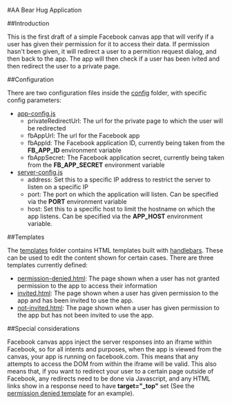 #AA Bear Hug Application

##Introduction

This is the first draft of a simple Facebook canvas app that will verify if a user has given their permission for it to access their data. If permission hasn't been given, it will redirect a user to a permition request dialog, and then back to the app. The app will then check if a user has been ivited and then redirect the user to a private page.


##Configuration

There are two configuration files inside the [config](config) folder, with specific config parameters:

- [app-config.js](config/app-config.js)
	- privateRedirectUrl: The url for the private page to which the user will be redirected
	- fbAppUrl: The url for the Facebook app
	- fbAppId: The Facebook application ID, currently being taken from the **FB_APP_ID** environment variable
	- fbAppSecret: The Facebook application secret, currently being taken from the **FB_APP_SECRET** environment variable
- [server-config.js](config/server-config.js)
	- address: Set this to a specific IP address to restrict the server to listen on a specific IP
	- port: The port on which the application will listen. Can be specified via the **PORT** environment variable
	- host: Set this to a specific host to limit the hostname on which the app listens. Can be specified via the **APP_HOST** environment variable.

##Templates

The [templates](templates) folder contains HTML templates built with [handlebars](http://handlebarsjs.com/). These can be used to edit the content shown for certain cases. There are three templates currently defined:

- [permission-denied.html](templates/permission-denied.html): The page shown when a user has not granted permission to the app to access their information
- [invited.html](templates/invited.html): The page shown when a user has given permission to the app and has been invited to use the app.
- [not-invited.html](templates/not-invited.html): The page shown when a user has given permission to the app but has not been invited to use the app.


##Special considerations

Facebook canvas apps inject the server responses into an iframe within Facebook, so for all intents and purposes, when the app is viewed from the canvas, your app is running on facebook.com. This means that any attempts to access the DOM from within the iframe will be valid. This also means that, if you want to redirect your user to a certain page outside of Facebook, any redirects need to be done via Javascript, and any HTML links show in a response need to have **target="_top"** set (See the [permission denied template](templates/permission-denied.html) for an example).
